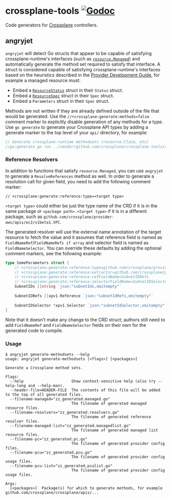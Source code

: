 # crossplane-tools [![Godoc](https://img.shields.io/badge/godoc-reference-blue.svg)](https://godoc.org/github.com/crossplane/crossplane-tools)

Code generators for [Crossplane] controllers.

## angryjet

`angryjet` will detect Go structs that appear to be capable of satisfying
crossplane-runtime's interfaces (such as [`resource.Managed`]) and automatically
generate the method set required to satisfy that interface. A struct is
considered capable of satisfying crossplane-runtime's interfaces based on the
heuristics described in the [Provider Development Guide], for example a
managed resource must:

* Embed a [`ResourceStatus`] struct in their `Status` struct.
* Embed a [`ResourceSpec`] struct in their `Spec` struct.
* Embed a `Parameters` struct in their `Spec` struct.

Methods are not written if they are already defined outside of the file that
would be generated. Use the `//+crossplane:generate:methods=false` comment
marker to explicitly disable generation of any methods for a type. Use `go
generate` to generate your Crossplane API types by adding a generate marker to
the top level of your `api/` directory, for example:

```go
// Generate crossplane-runtime methodsets (resource.Claim, etc)
//go:generate go run ../vendor/github.com/crossplane/crossplane-tools/cmd/angryjet/main.go generate-methodsets ./...
```

### Reference Resolvers

In addition to functions that satisfy `resource.Managed`, you can use `angryjet`
to generate a `ResolveReferences` method as well. In order to generate a resolution
call for given field, you need to add the following comment marker:
```
// +crossplane:generate:reference:type=<target type>
```

`<target type>` could either be just the type name of the CRD if it is in the same
package or `<package path>.<target type>` if it is in a different package, such
as `github.com/crossplane/provider-aws/apis/ec2/v1beta1.VPC`.

The generated resolver will use the external name annotation of the target resource
to fetch the value and it assumes that reference field is named as
`FieldNameRef`/`FieldNameRefs if array` and selector field is named as 
`FieldNameSelector`. You can override these defaults by adding the optional comment
markers, see the following example:
```go
type SomeParameters struct {
    // +crossplane:generate:reference:type=github.com/crossplane/provider-aws/apis/ec2/v1beta1.Subnet
    // +crossplane:generate:reference:extractor=github.com/crossplane/provider-aws/apis/ec2/v1beta1.SubnetARN()
    // +crossplane:generate:reference:refFieldName=SubnetIDRefs
    // +crossplane:generate:reference:selectorFieldName=SubnetIDSelector
    SubnetIDs []string `json:"subnetIds,omitempty"`
    
    SubnetIDRefs []xpv1.Reference `json:"subnetIdRefs,omitempty"`
    
    SubnetIDSelector *xpv1.Selector `json:"subnetIdSelector,omitempty"`
}
```

Note that it doesn't make any change to the CRD struct; authors still need to
add `FieldNameRef` and `FieldNameSelector` fields on their own for the generated
code to compile.

### Usage

```console
$ angryjet generate-methodsets --help
usage: angryjet generate-methodsets [<flags>] [<packages>]

Generate a Crossplane method sets.

Flags:
  --help                     Show context-sensitive help (also try --help-long and --help-man).
  --header-file=HEADER-FILE  The contents of this file will be added to the top of all generated files.
  --filename-managed="zz_generated.managed.go"
                             The filename of generated managed resource files.
  --filename-resolvers="zz_generated.resolvers.go"
                             The filename of generated reference resolver files.
  --filename-managed-list="zz_generated.managedlist.go"
                             The filename of generated managed list resource files.
  --filename-pc="zz_generated.pc.go"
                             The filename of generated provider config files.
  --filename-pcu="zz_generated.pcu.go"
                             The filename of generated provider config usage files.
  --filename-pcu-list="zz_generated.pculist.go"
                             The filename of generated provider config usage files.

Args:
  [<packages>]  Package(s) for which to generate methods, for example github.com/crossplane/crossplane/apis/...
```

[Crossplane]: https://crossplane.io
[`resource.Managed`]: https://godoc.org/github.com/crossplane/crossplane-runtime/v2/pkg/resource#Managed
[`ResourceSpec`]: https://godoc.org/github.com/crossplane/crossplane-runtime/v2/apis/common/v1#ResourceSpec
[`ResourceStatus`]: https://godoc.org/github.com/crossplane/crossplane-runtime/v2/apis/common/v1#ResourceStatus
[Provider Development Guide]: https://github.com/crossplane/crossplane/blob/master/contributing/guide-provider-development.md#defining-resource-kinds